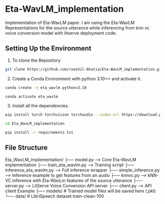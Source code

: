 # Eta-WavLM_implementation
Implementation of Eta-WavLM paper. I am using the Eta-WavLM Representations for the source utterance while inferencing from knn vc voice conversion model with litserve deployment code.

## Setting Up the Environment
1) To clone the Repository
```bash
git clone https://github.com/rooshil-bhatia/Eta-WavLM_implementation.git
```
2) Create a Conda Environment with python 3.10>= and activate it.
```bash
conda create -n eta_wavlm python=3.10
```
```bash
conda activate eta_wavlm
```
3) Install all the dependencies.
```bash
pip install torch torchvision torchaudio --index-url https://download.pytorch.org/whl/cu118
```
```bash
cd Eta_WavLM_implementation
```
```bash
pip install -r requirements.txt
```

## File Structure

Eta_WavLM_implementation/
├── model.py                   --> Core Eta-WavLM implementation
├── train_eta_wavlm.py         --> Training script
├── inference_eta_wavlm.py     --> Full inference wrapper
├── simple_inference.py        --> Inference example to get features from an audio
├── knnvc.py                   --> kNN-VC inference with Eta-WavLm features of the source utterance
├── server.py                  --> LitServe Voice Conversion API server
├── client.py                  --> API client Example
├── models/                    # Trained model files will be saved here (.pkl)
└── data/                      # LibriSpeech dataset train-clean-100


